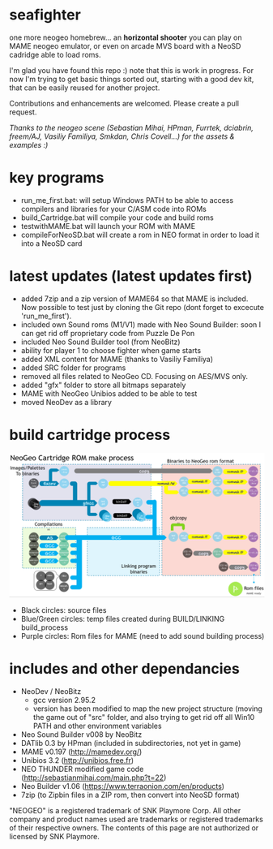 # seafighter
one more neogeo homebrew... an **horizontal shooter** you can play on MAME neogeo emulator, or even on arcade MVS board with a NeoSD cadridge able to load roms.

I'm glad you have found this repo :) note that this is work in progress.
For now I'm trying to get basic things sorted out, starting with a good dev kit, that can be easily reused for another project.

Contributions and enhancements are welcomed. Please create a pull request.

*Thanks to the neogeo scene (Sebastian Mihai, HPman, Furrtek, dciabrin, freem/AJ, Vasiliy Familiya, Smkdan, Chris Covell...) for the assets & examples :)*

# key programs
- run_me_first.bat: will setup Windows PATH to be able to access compilers and libraries for your C/ASM code into ROMs
- build_Cartridge.bat will compile your code and build roms
- testwithMAME.bat will launch your ROM with MAME
- compileForNeoSD.bat will create a rom in NEO format in order to load it into a NeoSD card

# latest updates (latest updates first)
- added 7zip and a zip version of MAME64 so that MAME is included. Now possible to test just by cloning the Git repo (dont forget to excecute 'run_me_first').
- included own Sound roms (M1/V1) made with Neo Sound Builder: soon I can get rid off proprietary code from Puzzle De Pon
- included Neo Sound Builder tool (from NeoBitz)
- ability for player 1 to choose fighter when game starts
- added XML content for MAME (thanks to Vasiliy Familiya)
- added SRC folder for programs
- removed all files related to NeoGeo CD. Focusing on AES/MVS only.
- added "gfx" folder to store all bitmaps separately
- MAME with NeoGeo Unibios added to be able to test
- moved NeoDev as a library

# build cartridge process

![Build process](./doc/build_process.PNG?raw=true "Build process")
- Black circles: source files
- Blue/Green circles: temp files created during BUILD/LINKING build_process
- Purple circles: Rom files for MAME
(need to add sound building process)

# includes and other dependancies
- NeoDev / NeoBitz
  - gcc version 2.95.2
  - version has been modified to map the new project structure (moving the game out of "src" folder, and also trying to get rid off all Win10 PATH and other environment variables
- Neo Sound Builder v008 by NeoBitz
- DATlib 0.3 by HPman (included in subdirectories, not yet in game)
- MAME v0.197 (http://mamedev.org/)
- Unibios 3.2 (http://unibios.free.fr)
- NEO THUNDER modified game code (http://sebastianmihai.com/main.php?t=22)
- Neo Builder v1.06 (https://www.terraonion.com/en/products)
- 7zip (to Zipbin files in a ZIP rom, then convert into NeoSD format)

"NEOGEO" is a registered trademark of SNK Playmore Corp. All other company and product names used are trademarks or registered trademarks of their respective owners.
The contents of this page are not authorized or licensed by SNK Playmore.
